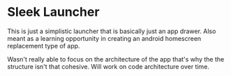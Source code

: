 # Sleek Launcher
This is just a simplistic launcher that is basically just an app drawer. Also meant as a learning opportunity in creating an android homescreen replacement type of app.

Wasn't really able to focus on the architecture of the app that's why the the structure isn't that cohesive. Will work on code architecture over time.
